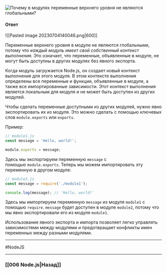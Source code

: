 ![Почему в модулях переменные верхнего уровня не являются глобальными?](https://youtu.be/R76_xPjzUd8?t=554)

#### Ответ

![[Pasted image 20230704140046.png|600]]

Переменные верхнего уровня в модуле не являются глобальными, потому что *каждый модуль имеет свой собственный контекст выполнения.* Это означает, что переменные, объявленные в модуле, не могут быть доступны в других модулях без явного экспорта.

Когда модуль загружается Node.js, он создает новый контекст выполнения для этого модуля. В этом контексте выполнения определены все переменные и функции, объявленные в модуле, а также все импортированные зависимости. Этот контекст выполнения является локальным для модуля и не может быть доступен из других модулей.

Чтобы сделать переменные доступными из других модулей, нужно явно экспортировать их из модуля. Это можно сделать с помощью ключевых слов `module.exports` или `exports`.

Пример:

```node.js
// module1.js
const message = 'Hello, world!';

module.exports = message;
```

Здесь мы экспортируем переменную `message` с помощью `module.exports`. Теперь мы можем импортировать эту переменную в другом модуле:

```node.js
// module2.js
const message = require('./module1');

console.log(message); // 'Hello, world!'
```

Здесь мы импортируем переменную `message` из модуля `module1` с помощью `require`. `message` будет доступен в модуле `module2`, потому что мы явно экспортировали его из модуля `module1`.

Использование явного экспорта и импорта позволяет легко управлять зависимостями между модулями и предотвращает конфликты имен переменных между разными модулями.

___
#NodeJS 

___

### [[006 Node.js|Назад]]

